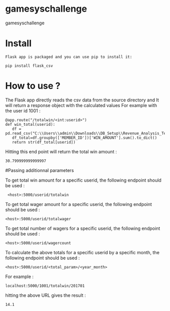 # gamesyschallenge
gamesyschallenge

# Install
    
    Flask app is packaged and you can use pip to install it:

  ```pip install flask_csv```
  
 # How to use ?
 
 
 The Flask app directly reads the csv data from the source directory and It will return a response object with the calculated values
 For example with the user id 1001 :
 
 ```
 @app.route("/totalwin/<int:userid>")
def win_total(userid):
    df = pd.read_csv("C:\\Users\\admin\\Downloads\\DB_Setup\\Revenue_Analysis_Test_Data.csv")
    df_total=df.groupby(['MEMBER_ID'])['WIN_AMOUNT'].sum().to_dict()
    return str(df_total[userid])
 ```

 
 Hitting this end point will return the total win amount :
 
  ```
 30.799999999999997
 ```
 
 #Passing additionnal parameters
 
 To get total win amount for a specific userid, the following endpoint should be used :
 
```
 <host>:5000/userid/totalwin
 ```
 To get total wager amount for a specific userid, the following endpoint should be used :
 
 ```
 <host>:5000/userid/totalwager
 ```   
 
 To get total number of wagers for a specific userid, the following endpoint should be used :
 
 ```
 <host>:5000/userid/wagercount
 ```
 To calculate the above totals for a specific userid by a specific month, the following endpoint should be used :  
 
 ```
 <host>:5000/userid/<total_param>/<year_month>
 ```
 
 For example :
 
 ```
 localhost:5000/1001/totalwin/201701
 ```
 
 hitting the above URL gives the result :
 
 ```
 14.1
 ```
 
